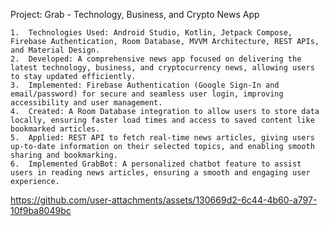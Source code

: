 Project: Grab - Technology, Business, and Crypto News App

	1.	Technologies Used: Android Studio, Kotlin, Jetpack Compose, Firebase Authentication, Room Database, MVVM Architecture, REST APIs, and Material Design.
	2.	Developed: A comprehensive news app focused on delivering the latest technology, business, and cryptocurrency news, allowing users to stay updated efficiently.
	3.	Implemented: Firebase Authentication (Google Sign-In and email/password) for secure and seamless user login, improving accessibility and user management.
	4.	Created: A Room Database integration to allow users to store data locally, ensuring faster load times and access to saved content like bookmarked articles.
	5.	Applied: REST API to fetch real-time news articles, giving users up-to-date information on their selected topics, and enabling smooth sharing and bookmarking.
	6.	Implemented GrabBot: A personalized chatbot feature to assist users in reading news articles, ensuring a smooth and engaging user experience.

 
https://github.com/user-attachments/assets/130669d2-6c44-4b60-a797-10f9ba8049bc

